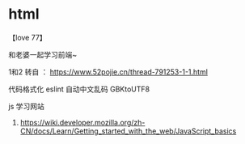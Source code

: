 # html

【love 77】

和老婆一起学习前端~



1和2 转自 ： https://www.52pojie.cn/thread-791253-1-1.html


 代码格式化 eslint
 自动中文乱码 GBKtoUTF8 


js 学习网站
1. https://wiki.developer.mozilla.org/zh-CN/docs/Learn/Getting_started_with_the_web/JavaScript_basics